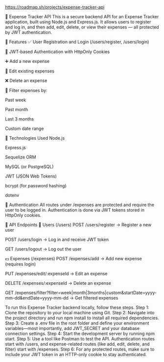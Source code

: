 https://roadmap.sh/projects/expense-tracker-api


💸 Expense Tracker API
This is a secure backend API for an Expense Tracker application, built using Node.js and Express.js. It allows users to register and log in, and then add, edit, delete, or view their expenses — all protected by JWT authentication.

🚀 Features
✅ User Registration and Login (/users/register, /users/login)

🔐 JWT-based Authentication with HttpOnly Cookies

➕ Add a new expense

📝 Edit existing expenses

❌ Delete an expense

📅 Filter expenses by:

Past week

Past month

Last 3 months

Custom date range

🧠 Technologies Used
Node.js

Express.js

Sequelize ORM

MySQL (or PostgreSQL)

JWT (JSON Web Tokens)

bcrypt (for password hashing)

dotenv

🔐 Authentication
All routes under /expenses are protected and require the user to be logged in. Authentication is done via JWT tokens stored in HttpOnly cookies.

📂 API Endpoints
👤 Users (/users)
POST /users/register → Register a new user

POST /users/login → Log in and receive JWT token

GET /users/logout → Log out the user

💵 Expenses (/expenses)
POST /expenses/add → Add new expense (requires login)

PUT /expenses/edit/:expenseId → Edit an expense

DELETE /expenses/:expenseId → Delete an expense

GET /expenses/filter?filter=week|month|3months|custom&startDate=yyyy-mm-dd&endDate=yyyy-mm-dd → Get filtered expenses

To run this Expense Tracker backend locally, follow these steps.
Step 1: Clone the repository to your local machine using Git.
Step 2: Navigate into the project directory and run npm install to install all required dependencies.
Step 3: Create a .env file in the root folder and define your environment variables—most importantly, add JWT_SECRET and your database connection settings.
Step 4: Start the development server by running npm start.
Step 5: Use a tool like Postman to test the API. Authentication routes start with /users, and expense-related routes (like add, edit, delete, and filter) start with /expenses.
Step 6: For any protected routes, make sure to include your JWT token in an HTTP-only cookie to stay authenticated.
